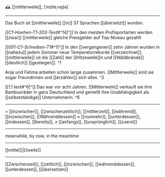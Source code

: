 🕰️ [[mittlerweile]], [ˈmɪtlɐˌvaɪ̯lə]

---
Das Buch ist [[mittlerweile]] [[in]] 37 Sprachen [[übersetzt]] worden.   

*[[C1-Hoehen-T1-203-Text#^14|^]]* In den meisten Profisportarten werden [[zwar]] [[mittlerweile]] gleiche Preisgelder auf Top-Niveau gezahlt

*[[001-C1-Schreiben-T1#^1|^]]* In den [[vergangenen]] zehn Jahren wurden in [[nahezu]] jedem Sommer neue Temperaturrekorde [[verzeichnet]]; [[mittlerweile]] ist die [[Zahl]] der [[Hitzewelle]]n und [[Waldbrände]] [[deutlich]] [[gestiegen]]. ^1


Anja und Fatima arbeiten schon lange zusammen. [[Mittlerweile]] sind sie sogar Freundinnen und [[erzählen]] sich alles. ^2

[[1.1 text#^6|^]] Das war vor acht Jahren. [[Mittlerweile]] verkauft sie ihre Bambusräder in ganz Deutschland und  genießt ihre Unabhängigkeit als [[selbstständige]] Unternehmerin. ^6

---
= [[inzwischen]], [[zwischenzeitlich]], [[mittlerzeit]], [[während]], [[inzwischen]],  [[Währenddessen]]
≈ [[nunmehr]], [[unterdessen]], [[indessen]],  [[bereits]], 
≠ [[anfangs]], [[ursprünglich]], [[zuerst]]

---
meanwhile, by now, in the meantime

---
[[mittel]]|[[weile]]

---
[[Zwischenzeit]], [[zeitlich]], [[inzwischen]], [[währenddessen]], [[unterdessen]], [[übersetzen]]